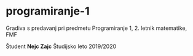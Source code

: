 # programiranje-1
Gradiva s predavanj pri predmetu Programiranje 1, 2. letnik matematike, FMF

Študent **Nejc Zajc**
Študijsko leto 2019/2020
